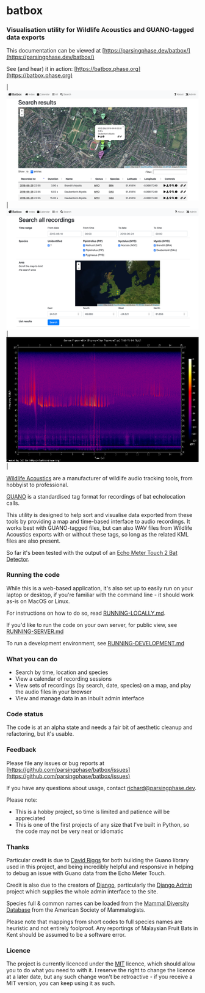 <div class="hide-gh-pages">

# batbox

### Visualisation utility for Wildlife Acoustics and GUANO-tagged data exports

This documentation can be viewed at [https://parsingphase.dev/batbox/](https://parsingphase.dev/batbox/)
</div>

See (and hear) it in action: [https://batbox.phase.org](https://batbox.phase.org)

| ![Map view](docs/images/map_page.png) | ![Search view](docs/images/search_page.png) | ![Spectrogram](docs/images/spectrogram.png) |

[Wildlife Acoustics](https://www.wildlifeacoustics.com) are a manufacturer of wildlife audio tracking tools, from hobbyist to professional.
 
[GUANO](https://guano-md.org) is a standardised tag format for recordings of bat echolocation calls.
 
This utility is designed to help sort and visualise data exported from these tools by providing a map and time-based interface to audio recordings. 
It works best with GUANO-tagged files, but can also WAV files from Wildlife Acoustics exports with or without these tags, so long as the related KML files are also present.

So far it's been tested with the output of an 
[Echo Meter Touch 2 Bat Detector](https://www.wildlifeacoustics.com/products/echo-meter-touch-2).

### Running the code

While this is a web-based application, it's also set up to easily run on your laptop or desktop, if you're familiar with the command line - it should work as-is on MacOS or Linux. 

For instructions on how to do so, read [RUNNING-LOCALLY.md](docs/RUNNING-LOCALLY.md).

If you'd like to run the code on your own server, for public view, see [RUNNING-SERVER.md](docs/RUNNING-SERVER.md)

To run a development environment, see [RUNNING-DEVELOPMENT.md](docs/RUNNING-DEVELOPMENT.md)

### What you can do

- Search by time, location and species
- View a calendar of recording sessions
- View sets of recordings (by search, date, species) on a map, and play the audio files in your browser
- View and manage data in an inbuilt admin interface

### Code status

The code is at an alpha state and needs a fair bit of aesthetic cleanup and refactoring, but it's usable.

### Feedback

Please file any issues or bug reports at [https://github.com/parsingphase/batbox/issues](https://github.com/parsingphase/batbox/issues)

If you have any questions about usage, contact [richard@parsingphase.dev](mailto:parsingphase@parsingphase.dev). 

Please note: 

 - This is a hobby project, so time is limited and patience will be appreciated
 - This is one of the first projects of any size that I've built in Python, so the code may not be very neat or idiomatic
 
### Thanks

Particular credit is due to [David Riggs](https://github.com/riggsd) for both building the Guano library used in this project, and being incredibly helpful and responsive in helping to debug an issue with Guano data from the Echo Meter Touch.

Credit is also due to the creators of [Django](https://www.djangoproject.com), particularly the [Django Admin](https://docs.djangoproject.com/en/2.2/ref/contrib/admin/) project which supplies the whole admin interface to the site.

Species full & common names can be loaded from the [Mammal Diversity Database](https://www.mammaldiversity.org) from the 
American Society of Mammalogists.   
 
Please note that mappings from short codes to full species names are heuristic and not entirely foolproof. Any reportings of 
Malaysian Fruit Bats in Kent should be assumed to be a software error.

### Licence

The project is currently licenced under the [MIT](LICENCE.txt) licence, which should allow you to do what you need to with it. I reserve the right to change the licence at a later date, but any such change won't be retroactive - if you receive a MIT version, you can keep using it as such.
           
                   
